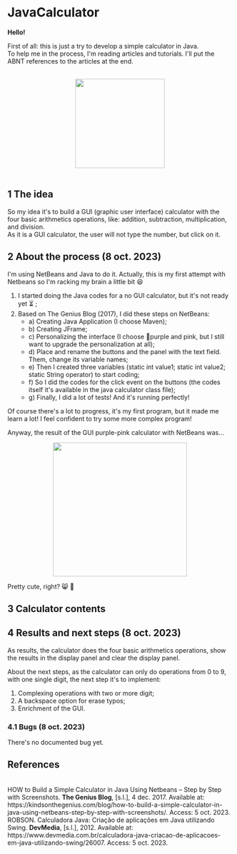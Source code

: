 # JavaCalculator

<strong>Hello!</strong>
<p>
First of all: this is just a try to develop a simple calculator in Java.
<br>
To help me in the process, I'm reading articles and tutorials. I'll put the ABNT references to the articles at the end.
</p>
<br>
<div align="middle">
<img src="https://cdn-icons-png.flaticon.com/512/4341/4341087.png" width='200'><a href="https://cdn-icons-png.flaticon.com/512/4341/4341087.png"></a>
</div>
<br> 
  
<h2>1 The idea </h2>

<p>So my idea it's to build a GUI (graphic user interface) calculator with the four basic arithmetics operations, like: addition, subtraction, multiplication, and division. 
<br> As it is a GUI calculator, the user will not type the number, but click on it. </p>

<h2>2 About the process (8 oct. 2023)</h2>

<p> I'm using NetBeans and Java to do it. Actually, this is my first attempt with Netbeans so I'm racking my brain a little bit 😆 </p>
<ol>
  <li>I started doing the Java codes for a no GUI calculator, but it's not ready yet ⏳ ;</li>
  <li> Based on The Genius Blog (2017), I did these steps on NetBeans:
      <ul> 
        <li> a) Creating Java Application (I choose Maven); </li>
        <li> b) Creating JFrame; </li>
        <li> c) Personalizing the interface (I choose 💜purple and pink, but I still want to upgrade the personalization at all); </li>
        <li> d) Place and rename the buttons and the panel with the text field. Them, change its variable names; </li>
        <li> e) Then I created three variables (static int value1; static int value2; static String operator) to start coding; </li>
        <li> f) So I did the codes for the click event on the buttons (the codes itself it's available in the java calculator class file);</li>
        <li> g) Finally, I did a lot of tests! And it's running perfectly! </li>
      </ul>    
  </li>
</ol>

<p> Of course there's a lot to progress, it's my first program, but it made me learn a lot! I feel confident to try some more complex program! </p>
<p> Anyway, the result of the GUI purple-pink calculator with NetBeans was... </p>

<div align="middle">
<img src="https://i.postimg.cc/T1fr63s2/Captura-de-tela-2023-10-08-040256.png" align="center" width='300'><a href="https://i.postimg.cc/T1fr63s2/Captura-de-tela-2023-10-08-040256.png"></a>
</div>

<p> Pretty cute, right? 😸 💜</p>

<h2>3 Calculator contents</h2>
<p></p>

<h2>4 Results and next steps (8 oct. 2023)</h2>
<p> As results, the calculator does the four basic arithmetics operations, show the results in the display panel and clear the display panel. </p>
<p> About the next steps, as the calculator can only do operations from 0 to 9, with one single digit, the next step it's to implement:</p>
<ol>
  <li> Complexing operations with two or more digit;</li>
  <li> A backspace option for erase typos; </li>
  <li> Enrichment of the GUI.</li>
</ol>

<h3>4.1 Bugs (8 oct. 2023)</h3>
<p> There's no documented bug yet.</p>


<h2>References</h2>
<br> HOW to Build a Simple Calculator in Java Using Netbeans – Step by Step with Screenshots. <strong>The Genius Blog</strong>, [s.l.], 4 dec. 2017. Available at: https://kindsonthegenius.com/blog/how-to-build-a-simple-calculator-in-java-using-netbeans-step-by-step-with-screenshots/. Access: 5 oct. 2023.
<br>ROBSON. Calculadora Java: Criação de aplicações em Java utilizando Swing. <strong>DevMedia</strong>, [s.l.], 2012. Available at: https://www.devmedia.com.br/calculadora-java-criacao-de-aplicacoes-em-java-utilizando-swing/26007. Access: 5 oct. 2023.




